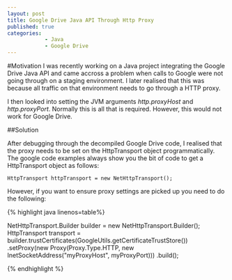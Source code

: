 ```yaml
---
layout: post
title: Google Drive Java API Through Http Proxy
published: true
categories: 
            - Java
            - Google Drive
---
```


#Motivation
I was recently working on a Java project integrating the Google Drive Java API and came accross a problem when calls to Google
were not going through on a staging environment. I later realised that this was because all traffic on that environment needs to go through a 
HTTP proxy.

I then looked into setting the JVM arguments *http.proxyHost* and *http.proxyPort*. Normally this is all that is required. However, this would
not work for Google Drive.

##Solution

After debugging through the decompiled Google Drive code, I realised that the proxy needs to be set on the HttpTransport object programmatically.
The google code examples always show you the bit of code to get a HttpTransport object as follows:

`HttpTransport httpTransport = new NetHttpTransport();`

However, if you want to ensure proxy settings are picked up you need to do the following:

{% highlight java linenos=table%}

NetHttpTransport.Builder builder = new NetHttpTransport.Builder();
HttpTransport transport = 
builder.trustCertificates(GoogleUtils.getCertificateTrustStore())
       .setProxy(new Proxy(Proxy.Type.HTTP, new InetSocketAddress("myProxyHost", myProxyPort)))
       .build();

{% endhighlight %}


